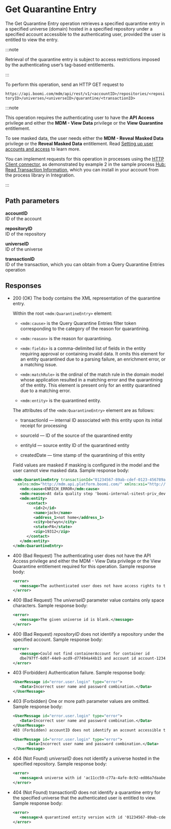 # Get Quarantine Entry 

<head>
  <meta name="guidename" content="DataHub"/>
  <meta name="context" content="GUID-0830c956-0687-4d32-a141-96cf734253bb"/>
</head>


The Get Quarantine Entry operation retrieves a specified quarantine entry in a specified universe \(domain\) hosted in a specified repository under a specified account accessible to the authenticating user, provided the user is entitled to view the entry.

:::note

Retrieval of the quarantine entry is subject to access restrictions imposed by the authenticating user’s tag-based entitlements.

:::

To perform this operation, send an HTTP GET request to

`https://api.boomi.com/mdm/api/rest/v1/<accountID>/repositories/<repositoryID>/universes/<universeID>/quarantine/<transactionID>`

:::note

This operation requires the authenticating user to have the **API Access** privilege and either the **MDM - View Data** privilege or the **View Quarantine** entitlement.

To see masked data, the user needs either the **MDM - Reveal Masked Data** privilege or the **Reveal Masked Data** entitlement. Read [Setting up user accounts and access](/docs/Atomsphere/Master%20Data%20Hub/Getting%20started/r-mdm-User_Management_5f47b2da-d5cc-4c88-bdfd-0a255d69323a.md) to learn more.

You can implement requests for this operation in processes using the [HTTP Client connector](/docs/Atomsphere/Integration/Connectors/r-atm-HTTP_Client_connector_d64af80e-febe-4cd2-89ad-e3d0fc53c502.md), as demonstrated by example 2 in the sample process [ Hub: Read Transaction Information](https://platform.boomi.com/#build;processLibrary=7a24b7d3-a197-410c-aa98-1a2519896ffa), which you can install in your account from the process library in Integration.

:::

## Path parameters 

**accountID**  
ID of the account

**repositoryID**  
ID of the repository

**universeID**  
ID of the universe

**transactionID**  
ID of the transaction, which you can obtain from a Query Quarantine Entries operation

## Responses 

-   200 \(OK\) The body contains the XML representation of the quarantine entry.

    Within the root `<mdm:QuarantineEntry>` element:

    -   `<mdm:cause>` is the Query Quarantine Entries filter token corresponding to the category of the reason for quarantining.

    -   `<mdm:reason>` is the reason for quarantining.

    -   `<mdm:fields>` is a comma-delimited list of fields in the entity requiring approval or containing invalid data. It omits this element for an entity quarantined due to a parsing failure, an enrichment error, or a matching issue.

    -   `<mdm:matchRule>` is the ordinal of the match rule in the domain model whose application resulted in a matching error and the quarantining of the entity. This element is present only for an entity quarantined due to a matching error.

    -   `<mdm:entity>` is the quarantined entity.

    The attributes of the `<mdm:QuarantineEntry>` element are as follows:

    -   transactionId — internal ID associated with this entity upon its initial receipt for processing

    -   sourceId — ID of the source of the quarantined entity

    -   entityId — source entity ID of the quarantined entity

    -   createdDate — time stamp of the quarantining of this entity

    Field values are masked if masking is configured in the model and the user cannot view masked data. Sample response body:

    ```xml
    <mdm:QuarantineEntry transactionId="01234567-89ab-cdef-0123-456789abcdef" sourceId="salesforce" entityId="2" createdDate="2012-07-12T21:45:54Z" 
      xmlns:mdm="http://mdm.api.platform.boomi.com/" xmlns:xsi="http://www.w3.org/2001/XMLSchema-instance">
       <mdm:cause>ENRICH_ERROR</mdm:cause>
       <mdm:reason>At data quality step 'boomi-internal-sitest-priv_dev:::AddressVerification': [304] Address Not Found.</mdm:reason>
       <mdm:entity>
          <contact>
             <id>2</id>
             <name>jack</name>
             <address_1>not home</address_1>
             <city>berwyn</city>
             <state>PA</state>
             <zip>19312</zip>
          </contact>
       </mdm:entity>
    </mdm:QuarantineEntry>
    
    ```

-   400 (Bad Request) The authenticating user does not have the API Access privilege and either the MDM - View Data privilege or the View Quarantine entitlement required for this operation. Sample response body:

      ```xml
      <error>
         <message>The authenticated user does not have access rights to this functionality</message>
      </error>
      ```

- 400 (Bad Request) The *universeID* parameter value contains only space characters. Sample response body:

   ```xml
   <error>
      <message>The given universe id is blank.</message>
   </error> 
   ```

- 400 (Bad Request) *repositoryID* does not identify a repository under the specified account. Sample response body:

   ```xml
   <error>
      <message>Could not find containerAccount for container id 
      dbe797ff-6d6f-44e9-acd9-d77494a44b15 and account id account-123456</message>
   </error>

- 403 (Forbidden) Authentication failure. Sample response body:

   ```xml
   <UserMessage id="error.user.login" type="error">
      <Data>Incorrect user name and password combination.</Data>
   </UserMessage>
   ```

- 403 (Forbidden) One or more path parameter values are omitted. Sample response body:

   ```xml
   <UserMessage id="error.user.login" type="error">
      <Data>Incorrect user name and password combination.</Data>
   </UserMessage>
   403 (Forbidden) accountID does not identify an account accessible to the authenticating user. Sample response body:

   <UserMessage id="error.user.login" type="error">
         <Data>Incorrect user name and password combination.</Data>
   </UserMessage>
   ```

- 404 (Not Found) *universeID* does not identify a universe hosted in the specified repository. Sample response body:

   ```xml
   <error>
      <message>A universe with id 'ac11cc59-c77a-4afe-8c92-ed86a7daabec' does not exist.</message>
   </error> 
   ```

-   404 \(Not Found\) transactionID does not identify a quarantine entry for the specified universe that the authenticated user is entitled to view. Sample response body:

    ```xml
    <error>
       <message>A quarantined entity version with id '01234567-89ab-cdef-0123-456789abcdef' does not exist.</message>
    </error> 
    ```
